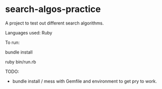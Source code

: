 # search-algos-practice
A project to test out different search algorithms.

Languages used: Ruby


To run:

bundle install

ruby bin/run.rb


TODO:
- bundle install / mess with Gemfile and environment to get pry to work.
